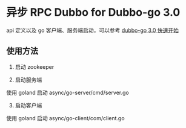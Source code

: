 # 异步 RPC Dubbo for Dubbo-go 3.0

api 定义以及 go 客户端、服务端启动，可以参考 [dubbo-go 3.0 快速开始](https://dubbogo.github.io/zh-cn/docs/user/quickstart/3.0/quickstart.html)

## 使用方法
1. 启动 zookeeper

2. 启动服务端

使用 goland 启动 async/go-server/cmd/server.go

3. 启动客户端

使用 goland 启动 async/go-client/com/client.go
